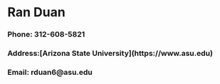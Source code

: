 <h1> Ran Duan </h1>
  <h3> Phone: 312-608-5821 </h3>
  <h3> Address:[Arizona State University](https://www.asu.edu) </h3>
  <h3> Email: rduan6@asu.edu </h3>
  
  
